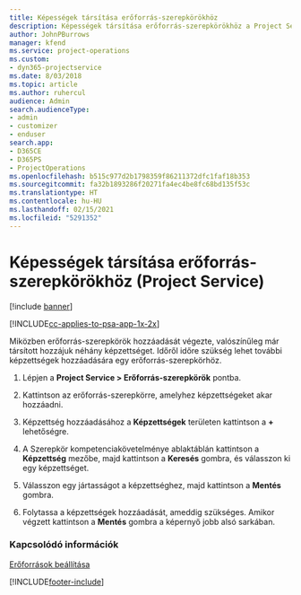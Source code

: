 ```yaml
---
title: Képességek társítása erőforrás-szerepkörökhöz
description: Képességek társítása erőforrás-szerepkörökhöz a Project Service szolgáltatásban
author: JohnPBurrows
manager: kfend
ms.service: project-operations
ms.custom:
- dyn365-projectservice
ms.date: 8/03/2018
ms.topic: article
ms.author: ruhercul
audience: Admin
search.audienceType:
- admin
- customizer
- enduser
search.app:
- D365CE
- D365PS
- ProjectOperations
ms.openlocfilehash: b515c977d2b1798359f86211372dfc1faf18b353
ms.sourcegitcommit: fa32b1893286f20271fa4ec4be8fc68bd135f53c
ms.translationtype: HT
ms.contentlocale: hu-HU
ms.lasthandoff: 02/15/2021
ms.locfileid: "5291352"
---
```

# <a name="associate-skills-with-resource-roles-project-service"></a>Képességek társítása erőforrás-szerepkörökhöz (Project Service)

[!include [banner](../includes/psa-now-project-operations.md)]

[!INCLUDE[cc-applies-to-psa-app-1x-2x](../includes/cc-applies-to-psa-app-1x-2x.md)]

Miközben erőforrás-szerepkörök hozzáadását végezte, valószínűleg már társított hozzájuk néhány képzettséget. Időről időre szükség lehet további képzettségek hozzáadására egy erőforrás-szerepkörhöz.  
  
1.  Lépjen a **Project Service > Erőforrás-szerepkörök** pontba.  
  
2.  Kattintson az erőforrás-szerepkörre, amelyhez képzettségeket akar hozzáadni.  
  
3.  Képzettség hozzáadásához a **Képzettségek** területen kattintson a **+** lehetőségre.  
  
4.  A Szerepkör kompetenciakövetelménye ablaktáblán kattintson a **Képzettség** mezőbe, majd kattintson a **Keresés** gombra, és válasszon ki egy képzettséget.  
  
5.  Válasszon egy jártasságot a képzettséghez, majd kattintson a **Mentés** gombra.  
  
6.  Folytassa a képzettségek hozzáadását, ameddig szükséges. Amikor végzett kattintson a **Mentés** gombra a képernyő jobb alsó sarkában.  
  
### <a name="see-also"></a>Kapcsolódó információk  
 [Erőforrások beállítása](../psa/set-up-resources.md)


[!INCLUDE[footer-include](../includes/footer-banner.md)]